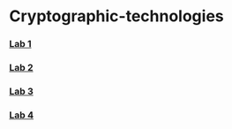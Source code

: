 # Cryptographic-technologies  
  
### [Lab 1](https://github.com/nekhaychik/Cryptographic-technologies/blob/main/Reports/KGT_1.docx)  
### [Lab 2](https://github.com/nekhaychik/Cryptographic-technologies/blob/main/Reports/KGT_2.docx)  
### [Lab 3](https://github.com/nekhaychik/Cryptographic-technologies/blob/main/Reports/KGT_3.docx)
### [Lab 4](https://github.com/nekhaychik/Cryptographic-technologies/blob/main/Reports/KGT_4.docx)
